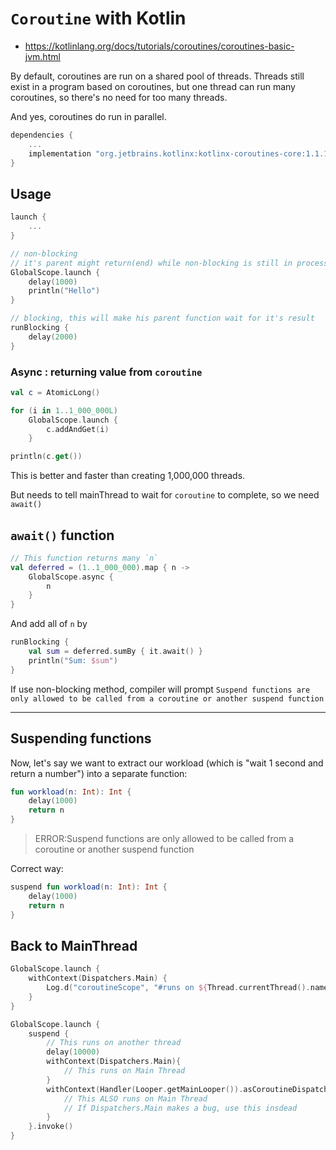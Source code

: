 # `Coroutine` with Kotlin

- <https://kotlinlang.org/docs/tutorials/coroutines/coroutines-basic-jvm.html>

By default, coroutines are run on a shared pool of threads. Threads still exist in a program based on coroutines, but one thread can run many coroutines, so there's no need for too many threads.

And yes, coroutines do run in parallel.

```kotlin
dependencies {
    ...
    implementation "org.jetbrains.kotlinx:kotlinx-coroutines-core:1.1.1"
}
```

## Usage

``` kotlin
launch {
    ...
}

// non-blocking
// it's parent might return(end) while non-blocking is still in process
GlobalScope.launch {
    delay(1000)
    println("Hello")
}

// blocking, this will make his parent function wait for it's result
runBlocking { 
    delay(2000)
}
```

### Async : returning value from `coroutine`

```kt
val c = AtomicLong()

for (i in 1..1_000_000L)
    GlobalScope.launch {
        c.addAndGet(i)
    }

println(c.get())
```

This is better and faster than creating 1,000,000 threads.

But needs to tell mainThread to wait for `coroutine` to complete, so we need `await()`

## `await()` function

```kt
// This function returns many `n`
val deferred = (1..1_000_000).map { n ->
    GlobalScope.async {
        n
    }
}
```

And add all of `n` by

```kt
runBlocking {
    val sum = deferred.sumBy { it.await() }
    println("Sum: $sum")
}
```

If use non-blocking method, compiler will prompt `Suspend functions are only allowed to be called from a coroutine or another suspend function`

_____

## Suspending functions

Now, let's say we want to extract our workload (which is "wait 1 second and return a number") into a separate function:

```kt
fun workload(n: Int): Int {
    delay(1000)
    return n
}
```

> ERROR:Suspend functions are only allowed to be called from a coroutine or another suspend function

Correct way:

```kt
suspend fun workload(n: Int): Int {
    delay(1000)
    return n
}
```

## Back to MainThread

```kt
GlobalScope.launch {
    withContext(Dispatchers.Main) {
        Log.d("coroutineScope", "#runs on ${Thread.currentThread().name}")
    }
}
```

```kt
GlobalScope.launch {
    suspend {
        // This runs on another thread
        delay(10000)
        withContext(Dispatchers.Main){
            // This runs on Main Thread
        }
        withContext(Handler(Looper.getMainLooper()).asCoroutineDispatcher()) {
            // This ALSO runs on Main Thread
            // If Dispatchers.Main makes a bug, use this insdead
        }
    }.invoke()
}
```
